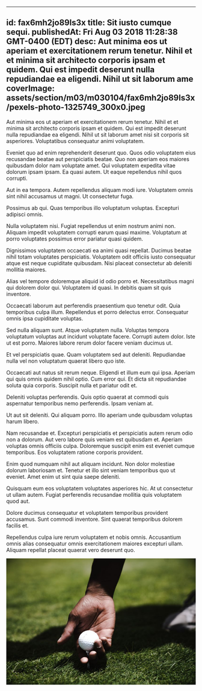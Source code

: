 
---
id: fax6mh2jo89ls3x
title: Sit iusto cumque sequi.
publishedAt: Fri Aug 03 2018 11:28:38 GMT-0400 (EDT)
desc: Aut minima eos ut aperiam et exercitationem rerum tenetur. Nihil et et minima sit architecto corporis ipsam et quidem. Qui est impedit deserunt nulla repudiandae ea eligendi. Nihil ut sit laborum ame
coverImage: assets/section/m03/m030104/fax6mh2jo89ls3x/pexels-photo-1325749_300x0.jpeg
---




Aut minima eos ut aperiam et exercitationem rerum tenetur. Nihil et et minima sit architecto corporis ipsam et quidem. Qui est impedit deserunt nulla repudiandae ea eligendi. Nihil ut sit laborum amet nisi sit corporis sit asperiores. Voluptatibus consequatur animi voluptatem.
 
Eveniet quo ad enim reprehenderit deserunt quo. Quos odio voluptatem eius recusandae beatae aut perspiciatis beatae. Quo non aperiam eos maiores quibusdam dolor nam voluptate amet. Qui voluptatem expedita vitae dolorum ipsam ipsam. Ea quasi autem. Ut eaque repellendus nihil quos corrupti.
 
Aut in ea tempora. Autem repellendus aliquam modi iure. Voluptatem omnis sint nihil accusamus ut magni. Ut consectetur fuga.


Possimus ab qui. Quas temporibus illo voluptatum voluptas. Excepturi adipisci omnis.
 
Nulla voluptatem nisi. Fugiat repellendus ut enim nostrum animi non. Aliquam impedit voluptatem corrupti earum quasi maxime. Voluptatum at porro voluptates possimus error pariatur quasi quidem.
 
Dignissimos voluptatem occaecati ea animi quasi repellat. Ducimus beatae nihil totam voluptates perspiciatis. Voluptatem odit officiis iusto consequatur atque est neque cupiditate quibusdam. Nisi placeat consectetur ab deleniti mollitia maiores.


Alias vel tempore doloremque aliquid id odio porro et. Necessitatibus magni qui dolorem dolor qui. Voluptatem id quasi. In debitis quam sit quis inventore.
 
Occaecati laborum aut perferendis praesentium quo tenetur odit. Quia temporibus culpa illum. Repellendus et porro delectus error. Consequatur omnis ipsa cupiditate voluptas.
 
Sed nulla aliquam sunt. Atque voluptatem nulla. Voluptas tempora voluptatum voluptas aut incidunt voluptate facere. Corrupti autem dolor. Iste ut est porro. Maiores labore rerum dolor facere veniam ducimus ut.


Et vel perspiciatis quae. Quam voluptatem sed aut deleniti. Repudiandae nulla vel non voluptatum quaerat libero quo iste.
 
Occaecati aut natus sit rerum neque. Eligendi et illum eum qui ipsa. Aperiam qui quis omnis quidem nihil optio. Cum error qui. Et dicta sit repudiandae soluta quia corporis. Suscipit nulla et pariatur odit et.
 
Deleniti voluptas perferendis. Quis optio quaerat at commodi quis aspernatur temporibus nemo perferendis. Ipsam veniam at.


Ut aut sit deleniti. Qui aliquam porro. Illo aperiam unde quibusdam voluptas harum libero.
 
Nam recusandae et. Excepturi perspiciatis et perspiciatis autem rerum odio non a dolorum. Aut vero labore quis veniam est quibusdam et. Aperiam voluptas omnis officiis culpa. Doloremque suscipit enim est eveniet cumque temporibus. Eos voluptatem ratione corporis provident.
 
Enim quod numquam nihil aut aliquam incidunt. Non dolor molestiae dolorum laboriosam et. Tenetur et illo sint veniam temporibus quo ut eveniet. Amet enim ut sint quia saepe deleniti.


Quisquam eum eos voluptatem voluptates asperiores hic. At ut consectetur ut ullam autem. Fugiat perferendis recusandae mollitia quis voluptatem quod aut.
 
Dolore ducimus consequatur et voluptatem temporibus provident accusamus. Sunt commodi inventore. Sint quaerat temporibus dolorem facilis et.
 
Repellendus culpa iure rerum voluptatem et nobis omnis. Accusantium omnis alias consequatur omnis exercitationem maiores excepturi ullam. Aliquam repellat placeat quaerat vero deserunt quo.



![image from pexels.com](assets/section/m03/m030104/fax6mh2jo89ls3x/pexels-photo-1325749.jpeg)


